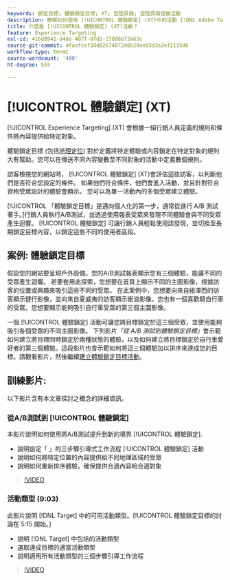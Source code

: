 ```yaml
---
keywords: 鎖定目標; 體驗鎖定目標; XT; 登陸頁面; 登陸頁面促銷活動
description: 瞭解如何使用 [!UICONTROL 體驗鎖定] (XT)中的活動 [!DNL Adobe Target] 根據一組市場行銷人員定義的規則和條件為特定對象傳送內容。
title: 什麼是 [!UICONTROL 體驗鎖定] (XT)活動？
feature: Experience Targeting
exl-id: 416d8941-d4de-487f-8fd2-27806b73a63c
source-git-commit: 4faafcef38d02674072d8b20ae03d3e2ef2115d6
workflow-type: tm+mt
source-wordcount: '499'
ht-degree: 55%

---
```


# [!UICONTROL 體驗鎖定] (XT)

[!UICONTROL Experience Targeting] (XT) 會根據一組行銷人員定義的規則和條件將內容提供給特定對象。

體驗鎖定目標 (包括[地理定位](/help/main/c-target/c-audiences/c-target-rules/geo.md)) 對於定義將特定體驗或內容鎖定在特定對象的規則大有幫助。您可以在傳送不同內容變數至不同對象的活動中定義數個規則。

訪客檢視您的網站時， [!UICONTROL 體驗鎖定] (XT)會評估這些訪客，以判斷他們是否符合您設定的條件。 如果他們符合條件，他們會進入活動，並且針對符合資格受眾設計的體驗會顯示。 您可以為單一活動內的多個受眾建立體驗。

[!UICONTROL 「體驗鎖定目標」是邁向個人化的第一步，通常從進行 A/B 測試著手。]行銷人員執行A/B測試，並透過使用報表受眾來發現不同體驗會與不同受眾產生迴響。 [!UICONTROL 體驗鎖定] 可讓行銷人員輕鬆使用該發現，並切換至長期鎖定目標內容，以鎖定這些不同的使用者區段。

## 案例: 體驗鎖定目標

假設您的網站要呈現戶外設備。您的A/B測試報表顯示您有三個體驗，能讓不同的受眾產生迴響。 若要套用此探索，您想要在首頁上顯示不同的主圖影像，根據訪客的位置或興趣來吸引這些不同的受眾。 在此案例中，您想要向來自紐澤西的訪客顯示健行影像，並向來自夏威夷的訪客顯示衝浪影像。您也有一個喜歡騎自行車的受眾。您想要顯示能夠吸引自行車受眾的第三個主圖影像。

一個 [!UICONTROL 體驗鎖定] 活動可讓您將目標鎖定於這三個受眾，並使用能夠吸引各個受眾的不同主圖影像。 下列影片&#x200B;*「從 A/B 測試到體驗鎖定目標」*&#x200B;會示範如何建立將目標同時鎖定於兩種狀態的體驗，以及如何建立將目標鎖定於自行車愛好者的第三個體驗。這段影片也會示範如何將這三個體驗加以排序來達成您的目標。請觀看影片，然後繼續[建立體驗鎖定目標活動](/help/main/c-activities/t-experience-target/t-xt-create/xt-create.md)。

## 訓練影片:

以下影片含有本文章探討之概念的詳細資訊。

### 從A/B測試到 [!UICONTROL 體驗鎖定]

本影片說明如何使用將A/B測試提升到新的境界 [!UICONTROL 體驗鎖定].

* 說明設定「 」的三步驟引導式工作流程 [!UICONTROL 體驗鎖定] 活動
* 說明如何將特定位置的內容提供給不同地理區域的受眾
* 說明如何重新排序體驗，確保提供合適內容給合適對象

>[!VIDEO](https://video.tv.adobe.com/v/22418/)

### 活動類型 (9:03)

此影片說明 [!DNL Target] 中的可用活動類型。[!UICONTROL 體驗鎖定目標的討論在 5:15 開始。]

* 說明 [!DNL Target] 中包括的活動類型
* 選取達成目標的適當活動類型
* 說明適用所有活動類型的三個步驟引導工作流程

>[!VIDEO](https://video.tv.adobe.com/v/17386)
